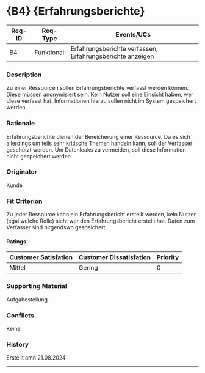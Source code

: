 # {B4} {Erfahrungsberichte}

| Req-ID | Req-Type | Events/UCs                                              |
|--------|----------|---------------------------------------------------------|
| B4     |Funktional|Erfahrungsberichte verfassen, Erfahrungsberichte anzeigen|

### Description
Zu einer Ressourcen sollen Erfahrungsberichte verfasst werden können. Diese müssen anonymisiert sein.
Kein Nutzer soll eine Einsicht haben, wer diese verfasst hat. Informationen hierzu sollen nicht im System gespeichert werden.

### Rationale
Erfahrungsberichte dienen der Bereicherung einer Ressource. Da es sich allerdings um teils sehr kritische Themen handeln kann, soll der Verfasser geschützt werden.
Um Datenleaks zu vermeiden, soll diese Information nicht gespeichert werden

### Originator
Kunde

### Fit Criterion
Zu jeder Ressource kann ein Erfahrungsbericht erstellt werden, kein Nutzer (egal welche Rolle) sieht wer den Erfahrungsbericht erstellt hat.
Daten zum Verfasser sind nirgendswo gespeichert.

#### Ratings
| Customer Satisfation | Customer Dissatisfation | Priority |
|----------------------|-------------------------|----------|
| Mittel               | Gering                  | 0        |

### Supporting Material
Aufgabestellung

### Conflicts
Keine

### History
Erstellt amn 21.08.2024

---

